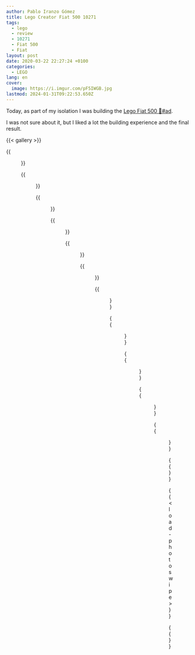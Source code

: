 ```yaml
---
author: Pablo Iranzo Gómez
title: Lego Creator Fiat 500 10271
tags:
  - lego
  - review
  - 10271
  - Fiat 500
  - Fiat
layout: post
date: 2020-03-22 22:27:24 +0100
categories:
  - LEGO
lang: en
cover:
  image: https://i.imgur.com/pF5IWGB.jpg
lastmod: 2024-01-31T09:22:53.650Z
---
```


Today, as part of my isolation I was building the [Lego Fiat 500
🛒#ad](https://www.amazon.es/dp/B084ZR2D5Y?tag=redken-21).

I was not sure about it, but I liked a lot the building experience and the
final result.

{{< gallery >}}

{{<figure src="https://i.imgur.com/pF5IWGBt.jpg" link="https://i.imgur.com/pF5IWGB.jpg" alt="Front view" >}}

{{<figure src="https://i.imgur.com/cEGzdpJt.jpg" link="https://i.imgur.com/cEGzdpJ.jpg" alt="Front view with opened roof" >}}

{{<figure src="https://i.imgur.com/yXdREeBt.jpg" link="https://i.imgur.com/yXdREeB.jpg" alt="Driver area with door open" >}}

{{<figure src="https://i.imgur.com/sucvwKot.jpg" link="https://i.imgur.com/sucvwKo.jpg" alt="Wheel in the trunk" >}}

{{<figure src="https://i.imgur.com/HYNNoNHt.jpg" link="https://i.imgur.com/HYNNoNH.jpg.jpg" alt="Access to rear seats" >}}

{{<figure src="https://i.imgur.com/5nSxDKIt.jpg" link="https://i.imgur.com/5nSxDKI.jpg.jpg" alt="Suitcase in the back" >}}

{{<figure src="https://i.imgur.com/UiBizBxt.jpg" link="https://i.imgur.com/UiBizBx.jpg.jpg" alt="Engine door" >}}

{{<figure src="https://i.imgur.com/AvNPLB0t.jpg" link="https://i.imgur.com/AvNPLB0.jpg.jpg" alt="Suitcase contents" >}}

{{<figure src="https://i.imgur.com/Td4v9Rbt.jpg" link="https://i.imgur.com/Td4v9Rb.jpg.jpg" alt="Suitcase holder grid" >}}

{{<figure src="https://i.imgur.com/ZDWtvCYt.jpg" link="https://i.imgur.com/ZDWtvCY.jpg.jpg" alt="Side view with painting inside" >}}

{{<figure src="https://i.imgur.com/G44w463t.jpg" link="https://i.imgur.com/G44w463.jpg.jpg" alt="Front view alongside Beetle" >}}

{{</gallery>}}

{{< load-photoswipe >}}

{{<enjoy>}}
